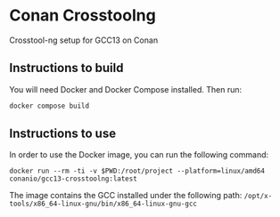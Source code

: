 # Conan Crosstoolng

Crosstool-ng setup for GCC13 on Conan


## Instructions to build

You will need Docker and Docker Compose installed. Then run:

```bash
docker compose build
```

## Instructions to use

In order to use the Docker image, you can run the following command:

```
docker run --rm -ti -v $PWD:/root/project --platform=linux/amd64 conanio/gcc13-crosstoolng:latest
```

The image contains the GCC installed under the following path: `/opt/x-tools/x86_64-linux-gnu/bin/x86_64-linux-gnu-gcc `
